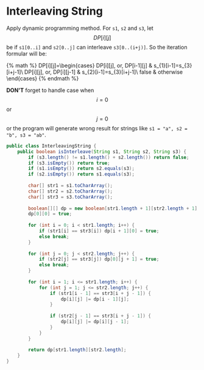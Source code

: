 # Interleaving String

Apply dynamic programming method. For `s1`, `s2` and `s3`, let $$DP[i][j]$$ be if
`s1[0..i]` and `s2[0..j]` can interleave `s3[0..(i+j)]`. So the iteration formular will be:

{% math %}
DP[i][j]=\begin{cases}
DP[i][j]\, or\, DP[i-1][j] & s_{1}[i-1]=s_{3}[i+j-1]\\
DP[i][j]\, or\, DP[i][j-1] & s_{2}[i-1]=s_{3}[i+j-1]\\
false & otherwise
\end{cases}
{% endmath %}

**DON'T** forget to handle case when $$i = 0$$ or $$j = 0$$ or the program will
generate wrong result for strings like `s1 = "a", s2 = "b", s3 = "ab"`.

```java
public class InterleavingString {
    public boolean isInterleave(String s1, String s2, String s3) {
        if (s3.length() != s1.length() + s2.length()) return false;
        if (s3.isEmpty()) return true;
        if (s1.isEmpty()) return s2.equals(s3);
        if (s2.isEmpty()) return s1.equals(s3);
        
        char[] str1 = s1.toCharArray();
        char[] str2 = s2.toCharArray();
        char[] str3 = s3.toCharArray();
        
        boolean[][] dp = new boolean[str1.length + 1][str2.length + 1];
        dp[0][0] = true;
        
        for (int i = 0; i < str1.length; i++) {
            if (str1[i] == str3[i]) dp[i + 1][0] = true;
            else break;
        }
        
        for (int j = 0; j < str2.length; j++) {
            if (str2[j] == str3[j]) dp[0][j + 1] = true;
            else break;
        }
        
        for (int i = 1; i <= str1.length; i++) {
            for (int j = 1; j <= str2.length; j++) {
                if (str1[i - 1] == str3[i + j - 1]) {
                    dp[i][j] |= dp[i - 1][j];
                }
                
                if (str2[j - 1] == str3[i + j - 1]) {
                    dp[i][j] |= dp[i][j - 1];
                }
            }
        }
        
        return dp[str1.length][str2.length];
    }
}
```
